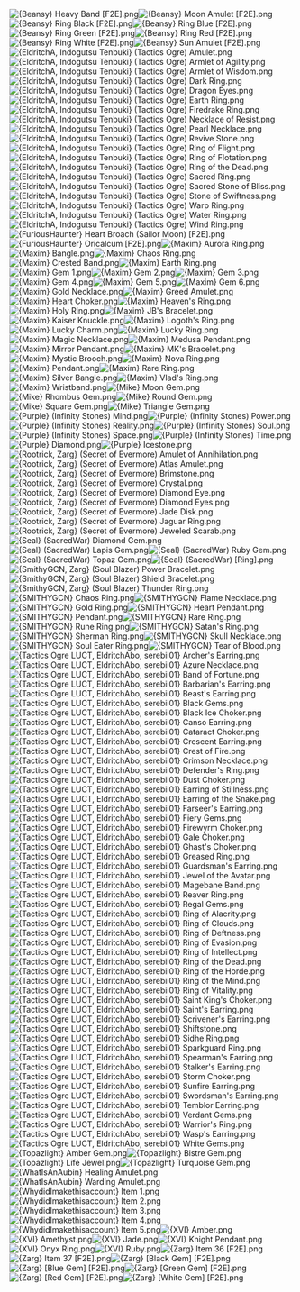 ![{Beansy} Heavy Band [F2E].png](https://raw.githubusercontent.com/Klokinator/FE-Repo/main/Item%20Icons/Items%20-%20Jewelry%20and%20Gems/%7BBeansy%7D%20Heavy%20Band%20%5BF2E%5D.png "{Beansy} Heavy Band [F2E].png")![{Beansy} Moon Amulet [F2E].png](https://raw.githubusercontent.com/Klokinator/FE-Repo/main/Item%20Icons/Items%20-%20Jewelry%20and%20Gems/%7BBeansy%7D%20Moon%20Amulet%20%5BF2E%5D.png "{Beansy} Moon Amulet [F2E].png")![{Beansy} Ring Black [F2E].png](https://raw.githubusercontent.com/Klokinator/FE-Repo/main/Item%20Icons/Items%20-%20Jewelry%20and%20Gems/%7BBeansy%7D%20Ring%20Black%20%5BF2E%5D.png "{Beansy} Ring Black [F2E].png")![{Beansy} Ring Blue [F2E].png](https://raw.githubusercontent.com/Klokinator/FE-Repo/main/Item%20Icons/Items%20-%20Jewelry%20and%20Gems/%7BBeansy%7D%20Ring%20Blue%20%5BF2E%5D.png "{Beansy} Ring Blue [F2E].png")![{Beansy} Ring Green [F2E].png](https://raw.githubusercontent.com/Klokinator/FE-Repo/main/Item%20Icons/Items%20-%20Jewelry%20and%20Gems/%7BBeansy%7D%20Ring%20Green%20%5BF2E%5D.png "{Beansy} Ring Green [F2E].png")![{Beansy} Ring Red [F2E].png](https://raw.githubusercontent.com/Klokinator/FE-Repo/main/Item%20Icons/Items%20-%20Jewelry%20and%20Gems/%7BBeansy%7D%20Ring%20Red%20%5BF2E%5D.png "{Beansy} Ring Red [F2E].png")![{Beansy} Ring White [F2E].png](https://raw.githubusercontent.com/Klokinator/FE-Repo/main/Item%20Icons/Items%20-%20Jewelry%20and%20Gems/%7BBeansy%7D%20Ring%20White%20%5BF2E%5D.png "{Beansy} Ring White [F2E].png")![{Beansy} Sun Amulet [F2E].png](https://raw.githubusercontent.com/Klokinator/FE-Repo/main/Item%20Icons/Items%20-%20Jewelry%20and%20Gems/%7BBeansy%7D%20Sun%20Amulet%20%5BF2E%5D.png "{Beansy} Sun Amulet [F2E].png")![{EldritchA, Indogutsu Tenbuki} (Tactics Ogre) Amulet.png](https://raw.githubusercontent.com/Klokinator/FE-Repo/main/Item%20Icons/Items%20-%20Jewelry%20and%20Gems/%7BEldritchA,%20Indogutsu%20Tenbuki%7D%20(Tactics%20Ogre)%20Amulet.png "{EldritchA, Indogutsu Tenbuki} (Tactics Ogre) Amulet.png")![{EldritchA, Indogutsu Tenbuki} (Tactics Ogre) Armlet of Agility.png](https://raw.githubusercontent.com/Klokinator/FE-Repo/main/Item%20Icons/Items%20-%20Jewelry%20and%20Gems/%7BEldritchA,%20Indogutsu%20Tenbuki%7D%20(Tactics%20Ogre)%20Armlet%20of%20Agility.png "{EldritchA, Indogutsu Tenbuki} (Tactics Ogre) Armlet of Agility.png")![{EldritchA, Indogutsu Tenbuki} (Tactics Ogre) Armlet of Wisdom.png](https://raw.githubusercontent.com/Klokinator/FE-Repo/main/Item%20Icons/Items%20-%20Jewelry%20and%20Gems/%7BEldritchA,%20Indogutsu%20Tenbuki%7D%20(Tactics%20Ogre)%20Armlet%20of%20Wisdom.png "{EldritchA, Indogutsu Tenbuki} (Tactics Ogre) Armlet of Wisdom.png")![{EldritchA, Indogutsu Tenbuki} (Tactics Ogre) Dark Ring.png](https://raw.githubusercontent.com/Klokinator/FE-Repo/main/Item%20Icons/Items%20-%20Jewelry%20and%20Gems/%7BEldritchA,%20Indogutsu%20Tenbuki%7D%20(Tactics%20Ogre)%20Dark%20Ring.png "{EldritchA, Indogutsu Tenbuki} (Tactics Ogre) Dark Ring.png")![{EldritchA, Indogutsu Tenbuki} (Tactics Ogre) Dragon Eyes.png](https://raw.githubusercontent.com/Klokinator/FE-Repo/main/Item%20Icons/Items%20-%20Jewelry%20and%20Gems/%7BEldritchA,%20Indogutsu%20Tenbuki%7D%20(Tactics%20Ogre)%20Dragon%20Eyes.png "{EldritchA, Indogutsu Tenbuki} (Tactics Ogre) Dragon Eyes.png")![{EldritchA, Indogutsu Tenbuki} (Tactics Ogre) Earth Ring.png](https://raw.githubusercontent.com/Klokinator/FE-Repo/main/Item%20Icons/Items%20-%20Jewelry%20and%20Gems/%7BEldritchA,%20Indogutsu%20Tenbuki%7D%20(Tactics%20Ogre)%20Earth%20Ring.png "{EldritchA, Indogutsu Tenbuki} (Tactics Ogre) Earth Ring.png")![{EldritchA, Indogutsu Tenbuki} (Tactics Ogre) Firedrake Ring.png](https://raw.githubusercontent.com/Klokinator/FE-Repo/main/Item%20Icons/Items%20-%20Jewelry%20and%20Gems/%7BEldritchA,%20Indogutsu%20Tenbuki%7D%20(Tactics%20Ogre)%20Firedrake%20Ring.png "{EldritchA, Indogutsu Tenbuki} (Tactics Ogre) Firedrake Ring.png")![{EldritchA, Indogutsu Tenbuki} (Tactics Ogre) Necklace of Resist.png](https://raw.githubusercontent.com/Klokinator/FE-Repo/main/Item%20Icons/Items%20-%20Jewelry%20and%20Gems/%7BEldritchA,%20Indogutsu%20Tenbuki%7D%20(Tactics%20Ogre)%20Necklace%20of%20Resist.png "{EldritchA, Indogutsu Tenbuki} (Tactics Ogre) Necklace of Resist.png")![{EldritchA, Indogutsu Tenbuki} (Tactics Ogre) Pearl Necklace.png](https://raw.githubusercontent.com/Klokinator/FE-Repo/main/Item%20Icons/Items%20-%20Jewelry%20and%20Gems/%7BEldritchA,%20Indogutsu%20Tenbuki%7D%20(Tactics%20Ogre)%20Pearl%20Necklace.png "{EldritchA, Indogutsu Tenbuki} (Tactics Ogre) Pearl Necklace.png")![{EldritchA, Indogutsu Tenbuki} (Tactics Ogre) Revive Stone.png](https://raw.githubusercontent.com/Klokinator/FE-Repo/main/Item%20Icons/Items%20-%20Jewelry%20and%20Gems/%7BEldritchA,%20Indogutsu%20Tenbuki%7D%20(Tactics%20Ogre)%20Revive%20Stone.png "{EldritchA, Indogutsu Tenbuki} (Tactics Ogre) Revive Stone.png")![{EldritchA, Indogutsu Tenbuki} (Tactics Ogre) Ring of Flight.png](https://raw.githubusercontent.com/Klokinator/FE-Repo/main/Item%20Icons/Items%20-%20Jewelry%20and%20Gems/%7BEldritchA,%20Indogutsu%20Tenbuki%7D%20(Tactics%20Ogre)%20Ring%20of%20Flight.png "{EldritchA, Indogutsu Tenbuki} (Tactics Ogre) Ring of Flight.png")![{EldritchA, Indogutsu Tenbuki} (Tactics Ogre) Ring of Flotation.png](https://raw.githubusercontent.com/Klokinator/FE-Repo/main/Item%20Icons/Items%20-%20Jewelry%20and%20Gems/%7BEldritchA,%20Indogutsu%20Tenbuki%7D%20(Tactics%20Ogre)%20Ring%20of%20Flotation.png "{EldritchA, Indogutsu Tenbuki} (Tactics Ogre) Ring of Flotation.png")![{EldritchA, Indogutsu Tenbuki} (Tactics Ogre) Ring of the Dead.png](https://raw.githubusercontent.com/Klokinator/FE-Repo/main/Item%20Icons/Items%20-%20Jewelry%20and%20Gems/%7BEldritchA,%20Indogutsu%20Tenbuki%7D%20(Tactics%20Ogre)%20Ring%20of%20the%20Dead.png "{EldritchA, Indogutsu Tenbuki} (Tactics Ogre) Ring of the Dead.png")![{EldritchA, Indogutsu Tenbuki} (Tactics Ogre) Sacred Ring.png](https://raw.githubusercontent.com/Klokinator/FE-Repo/main/Item%20Icons/Items%20-%20Jewelry%20and%20Gems/%7BEldritchA,%20Indogutsu%20Tenbuki%7D%20(Tactics%20Ogre)%20Sacred%20Ring.png "{EldritchA, Indogutsu Tenbuki} (Tactics Ogre) Sacred Ring.png")![{EldritchA, Indogutsu Tenbuki} (Tactics Ogre) Sacred Stone of Bliss.png](https://raw.githubusercontent.com/Klokinator/FE-Repo/main/Item%20Icons/Items%20-%20Jewelry%20and%20Gems/%7BEldritchA,%20Indogutsu%20Tenbuki%7D%20(Tactics%20Ogre)%20Sacred%20Stone%20of%20Bliss.png "{EldritchA, Indogutsu Tenbuki} (Tactics Ogre) Sacred Stone of Bliss.png")![{EldritchA, Indogutsu Tenbuki} (Tactics Ogre) Stone of Swiftness.png](https://raw.githubusercontent.com/Klokinator/FE-Repo/main/Item%20Icons/Items%20-%20Jewelry%20and%20Gems/%7BEldritchA,%20Indogutsu%20Tenbuki%7D%20(Tactics%20Ogre)%20Stone%20of%20Swiftness.png "{EldritchA, Indogutsu Tenbuki} (Tactics Ogre) Stone of Swiftness.png")![{EldritchA, Indogutsu Tenbuki} (Tactics Ogre) Warp Ring.png](https://raw.githubusercontent.com/Klokinator/FE-Repo/main/Item%20Icons/Items%20-%20Jewelry%20and%20Gems/%7BEldritchA,%20Indogutsu%20Tenbuki%7D%20(Tactics%20Ogre)%20Warp%20Ring.png "{EldritchA, Indogutsu Tenbuki} (Tactics Ogre) Warp Ring.png")![{EldritchA, Indogutsu Tenbuki} (Tactics Ogre) Water Ring.png](https://raw.githubusercontent.com/Klokinator/FE-Repo/main/Item%20Icons/Items%20-%20Jewelry%20and%20Gems/%7BEldritchA,%20Indogutsu%20Tenbuki%7D%20(Tactics%20Ogre)%20Water%20Ring.png "{EldritchA, Indogutsu Tenbuki} (Tactics Ogre) Water Ring.png")![{EldritchA, Indogutsu Tenbuki} (Tactics Ogre) Wind Ring.png](https://raw.githubusercontent.com/Klokinator/FE-Repo/main/Item%20Icons/Items%20-%20Jewelry%20and%20Gems/%7BEldritchA,%20Indogutsu%20Tenbuki%7D%20(Tactics%20Ogre)%20Wind%20Ring.png "{EldritchA, Indogutsu Tenbuki} (Tactics Ogre) Wind Ring.png")![{FuriousHaunter} Heart Broach (Sailor Moon) [F2E].png](https://raw.githubusercontent.com/Klokinator/FE-Repo/main/Item%20Icons/Items%20-%20Jewelry%20and%20Gems/%7BFuriousHaunter%7D%20Heart%20Broach%20(Sailor%20Moon)%20%5BF2E%5D.png "{FuriousHaunter} Heart Broach (Sailor Moon) [F2E].png")![{FuriousHaunter} Oricalcum [F2E].png](https://raw.githubusercontent.com/Klokinator/FE-Repo/main/Item%20Icons/Items%20-%20Jewelry%20and%20Gems/%7BFuriousHaunter%7D%20Oricalcum%20%5BF2E%5D.png "{FuriousHaunter} Oricalcum [F2E].png")![{Maxim} Aurora Ring.png](https://raw.githubusercontent.com/Klokinator/FE-Repo/main/Item%20Icons/Items%20-%20Jewelry%20and%20Gems/%7BMaxim%7D%20Aurora%20Ring.png "{Maxim} Aurora Ring.png")![{Maxim} Bangle.png](https://raw.githubusercontent.com/Klokinator/FE-Repo/main/Item%20Icons/Items%20-%20Jewelry%20and%20Gems/%7BMaxim%7D%20Bangle.png "{Maxim} Bangle.png")![{Maxim} Chaos Ring.png](https://raw.githubusercontent.com/Klokinator/FE-Repo/main/Item%20Icons/Items%20-%20Jewelry%20and%20Gems/%7BMaxim%7D%20Chaos%20Ring.png "{Maxim} Chaos Ring.png")![{Maxim} Crested Band.png](https://raw.githubusercontent.com/Klokinator/FE-Repo/main/Item%20Icons/Items%20-%20Jewelry%20and%20Gems/%7BMaxim%7D%20Crested%20Band.png "{Maxim} Crested Band.png")![{Maxim} Earth Ring.png](https://raw.githubusercontent.com/Klokinator/FE-Repo/main/Item%20Icons/Items%20-%20Jewelry%20and%20Gems/%7BMaxim%7D%20Earth%20Ring.png "{Maxim} Earth Ring.png")![{Maxim} Gem 1.png](https://raw.githubusercontent.com/Klokinator/FE-Repo/main/Item%20Icons/Items%20-%20Jewelry%20and%20Gems/%7BMaxim%7D%20Gem%201.png "{Maxim} Gem 1.png")![{Maxim} Gem 2.png](https://raw.githubusercontent.com/Klokinator/FE-Repo/main/Item%20Icons/Items%20-%20Jewelry%20and%20Gems/%7BMaxim%7D%20Gem%202.png "{Maxim} Gem 2.png")![{Maxim} Gem 3.png](https://raw.githubusercontent.com/Klokinator/FE-Repo/main/Item%20Icons/Items%20-%20Jewelry%20and%20Gems/%7BMaxim%7D%20Gem%203.png "{Maxim} Gem 3.png")![{Maxim} Gem 4.png](https://raw.githubusercontent.com/Klokinator/FE-Repo/main/Item%20Icons/Items%20-%20Jewelry%20and%20Gems/%7BMaxim%7D%20Gem%204.png "{Maxim} Gem 4.png")![{Maxim} Gem 5.png](https://raw.githubusercontent.com/Klokinator/FE-Repo/main/Item%20Icons/Items%20-%20Jewelry%20and%20Gems/%7BMaxim%7D%20Gem%205.png "{Maxim} Gem 5.png")![{Maxim} Gem 6.png](https://raw.githubusercontent.com/Klokinator/FE-Repo/main/Item%20Icons/Items%20-%20Jewelry%20and%20Gems/%7BMaxim%7D%20Gem%206.png "{Maxim} Gem 6.png")![{Maxim} Gold Necklace.png](https://raw.githubusercontent.com/Klokinator/FE-Repo/main/Item%20Icons/Items%20-%20Jewelry%20and%20Gems/%7BMaxim%7D%20Gold%20Necklace.png "{Maxim} Gold Necklace.png")![{Maxim} Greed Amulet.png](https://raw.githubusercontent.com/Klokinator/FE-Repo/main/Item%20Icons/Items%20-%20Jewelry%20and%20Gems/%7BMaxim%7D%20Greed%20Amulet.png "{Maxim} Greed Amulet.png")![{Maxim} Heart Choker.png](https://raw.githubusercontent.com/Klokinator/FE-Repo/main/Item%20Icons/Items%20-%20Jewelry%20and%20Gems/%7BMaxim%7D%20Heart%20Choker.png "{Maxim} Heart Choker.png")![{Maxim} Heaven's Ring.png](https://raw.githubusercontent.com/Klokinator/FE-Repo/main/Item%20Icons/Items%20-%20Jewelry%20and%20Gems/%7BMaxim%7D%20Heaven's%20Ring.png "{Maxim} Heaven's Ring.png")![{Maxim} Holy Ring.png](https://raw.githubusercontent.com/Klokinator/FE-Repo/main/Item%20Icons/Items%20-%20Jewelry%20and%20Gems/%7BMaxim%7D%20Holy%20Ring.png "{Maxim} Holy Ring.png")![{Maxim} JB's Bracelet.png](https://raw.githubusercontent.com/Klokinator/FE-Repo/main/Item%20Icons/Items%20-%20Jewelry%20and%20Gems/%7BMaxim%7D%20JB's%20Bracelet.png "{Maxim} JB's Bracelet.png")![{Maxim} Kaiser Knuckle.png](https://raw.githubusercontent.com/Klokinator/FE-Repo/main/Item%20Icons/Items%20-%20Jewelry%20and%20Gems/%7BMaxim%7D%20Kaiser%20Knuckle.png "{Maxim} Kaiser Knuckle.png")![{Maxim} Logoth's Ring.png](https://raw.githubusercontent.com/Klokinator/FE-Repo/main/Item%20Icons/Items%20-%20Jewelry%20and%20Gems/%7BMaxim%7D%20Logoth's%20Ring.png "{Maxim} Logoth's Ring.png")![{Maxim} Lucky Charm.png](https://raw.githubusercontent.com/Klokinator/FE-Repo/main/Item%20Icons/Items%20-%20Jewelry%20and%20Gems/%7BMaxim%7D%20Lucky%20Charm.png "{Maxim} Lucky Charm.png")![{Maxim} Lucky Ring.png](https://raw.githubusercontent.com/Klokinator/FE-Repo/main/Item%20Icons/Items%20-%20Jewelry%20and%20Gems/%7BMaxim%7D%20Lucky%20Ring.png "{Maxim} Lucky Ring.png")![{Maxim} Magic Necklace.png](https://raw.githubusercontent.com/Klokinator/FE-Repo/main/Item%20Icons/Items%20-%20Jewelry%20and%20Gems/%7BMaxim%7D%20Magic%20Necklace.png "{Maxim} Magic Necklace.png")![{Maxim} Medusa Pendant.png](https://raw.githubusercontent.com/Klokinator/FE-Repo/main/Item%20Icons/Items%20-%20Jewelry%20and%20Gems/%7BMaxim%7D%20Medusa%20Pendant.png "{Maxim} Medusa Pendant.png")![{Maxim} Mirror Pendant.png](https://raw.githubusercontent.com/Klokinator/FE-Repo/main/Item%20Icons/Items%20-%20Jewelry%20and%20Gems/%7BMaxim%7D%20Mirror%20Pendant.png "{Maxim} Mirror Pendant.png")![{Maxim} MK's Bracelet.png](https://raw.githubusercontent.com/Klokinator/FE-Repo/main/Item%20Icons/Items%20-%20Jewelry%20and%20Gems/%7BMaxim%7D%20MK's%20Bracelet.png "{Maxim} MK's Bracelet.png")![{Maxim} Mystic Brooch.png](https://raw.githubusercontent.com/Klokinator/FE-Repo/main/Item%20Icons/Items%20-%20Jewelry%20and%20Gems/%7BMaxim%7D%20Mystic%20Brooch.png "{Maxim} Mystic Brooch.png")![{Maxim} Nova Ring.png](https://raw.githubusercontent.com/Klokinator/FE-Repo/main/Item%20Icons/Items%20-%20Jewelry%20and%20Gems/%7BMaxim%7D%20Nova%20Ring.png "{Maxim} Nova Ring.png")![{Maxim} Pendant.png](https://raw.githubusercontent.com/Klokinator/FE-Repo/main/Item%20Icons/Items%20-%20Jewelry%20and%20Gems/%7BMaxim%7D%20Pendant.png "{Maxim} Pendant.png")![{Maxim} Rare Ring.png](https://raw.githubusercontent.com/Klokinator/FE-Repo/main/Item%20Icons/Items%20-%20Jewelry%20and%20Gems/%7BMaxim%7D%20Rare%20Ring.png "{Maxim} Rare Ring.png")![{Maxim} Silver Bangle.png](https://raw.githubusercontent.com/Klokinator/FE-Repo/main/Item%20Icons/Items%20-%20Jewelry%20and%20Gems/%7BMaxim%7D%20Silver%20Bangle.png "{Maxim} Silver Bangle.png")![{Maxim} Vlad's Ring.png](https://raw.githubusercontent.com/Klokinator/FE-Repo/main/Item%20Icons/Items%20-%20Jewelry%20and%20Gems/%7BMaxim%7D%20Vlad's%20Ring.png "{Maxim} Vlad's Ring.png")![{Maxim} Wristband.png](https://raw.githubusercontent.com/Klokinator/FE-Repo/main/Item%20Icons/Items%20-%20Jewelry%20and%20Gems/%7BMaxim%7D%20Wristband.png "{Maxim} Wristband.png")![{Mike} Moon Gem.png](https://raw.githubusercontent.com/Klokinator/FE-Repo/main/Item%20Icons/Items%20-%20Jewelry%20and%20Gems/%7BMike%7D%20Moon%20Gem.png "{Mike} Moon Gem.png")![{Mike} Rhombus Gem.png](https://raw.githubusercontent.com/Klokinator/FE-Repo/main/Item%20Icons/Items%20-%20Jewelry%20and%20Gems/%7BMike%7D%20Rhombus%20Gem.png "{Mike} Rhombus Gem.png")![{Mike} Round Gem.png](https://raw.githubusercontent.com/Klokinator/FE-Repo/main/Item%20Icons/Items%20-%20Jewelry%20and%20Gems/%7BMike%7D%20Round%20Gem.png "{Mike} Round Gem.png")![{Mike} Square Gem.png](https://raw.githubusercontent.com/Klokinator/FE-Repo/main/Item%20Icons/Items%20-%20Jewelry%20and%20Gems/%7BMike%7D%20Square%20Gem.png "{Mike} Square Gem.png")![{Mike} Triangle Gem.png](https://raw.githubusercontent.com/Klokinator/FE-Repo/main/Item%20Icons/Items%20-%20Jewelry%20and%20Gems/%7BMike%7D%20Triangle%20Gem.png "{Mike} Triangle Gem.png")![{Purple} (Infinity Stones) Mind.png](https://raw.githubusercontent.com/Klokinator/FE-Repo/main/Item%20Icons/Items%20-%20Jewelry%20and%20Gems/%7BPurple%7D%20(Infinity%20Stones)%20Mind.png "{Purple} (Infinity Stones) Mind.png")![{Purple} (Infinity Stones) Power.png](https://raw.githubusercontent.com/Klokinator/FE-Repo/main/Item%20Icons/Items%20-%20Jewelry%20and%20Gems/%7BPurple%7D%20(Infinity%20Stones)%20Power.png "{Purple} (Infinity Stones) Power.png")![{Purple} (Infinity Stones) Reality.png](https://raw.githubusercontent.com/Klokinator/FE-Repo/main/Item%20Icons/Items%20-%20Jewelry%20and%20Gems/%7BPurple%7D%20(Infinity%20Stones)%20Reality.png "{Purple} (Infinity Stones) Reality.png")![{Purple} (Infinity Stones) Soul.png](https://raw.githubusercontent.com/Klokinator/FE-Repo/main/Item%20Icons/Items%20-%20Jewelry%20and%20Gems/%7BPurple%7D%20(Infinity%20Stones)%20Soul.png "{Purple} (Infinity Stones) Soul.png")![{Purple} (Infinity Stones) Space.png](https://raw.githubusercontent.com/Klokinator/FE-Repo/main/Item%20Icons/Items%20-%20Jewelry%20and%20Gems/%7BPurple%7D%20(Infinity%20Stones)%20Space.png "{Purple} (Infinity Stones) Space.png")![{Purple} (Infinity Stones) Time.png](https://raw.githubusercontent.com/Klokinator/FE-Repo/main/Item%20Icons/Items%20-%20Jewelry%20and%20Gems/%7BPurple%7D%20(Infinity%20Stones)%20Time.png "{Purple} (Infinity Stones) Time.png")![{Purple} Diamond.png](https://raw.githubusercontent.com/Klokinator/FE-Repo/main/Item%20Icons/Items%20-%20Jewelry%20and%20Gems/%7BPurple%7D%20Diamond.png "{Purple} Diamond.png")![{Purple} Icestone.png](https://raw.githubusercontent.com/Klokinator/FE-Repo/main/Item%20Icons/Items%20-%20Jewelry%20and%20Gems/%7BPurple%7D%20Icestone.png "{Purple} Icestone.png")![{Rootrick, Zarg} (Secret of Evermore) Amulet of Annihilation.png](https://raw.githubusercontent.com/Klokinator/FE-Repo/main/Item%20Icons/Items%20-%20Jewelry%20and%20Gems/%7BRootrick,%20Zarg%7D%20(Secret%20of%20Evermore)%20Amulet%20of%20Annihilation.png "{Rootrick, Zarg} (Secret of Evermore) Amulet of Annihilation.png")![{Rootrick, Zarg} (Secret of Evermore) Atlas Amulet.png](https://raw.githubusercontent.com/Klokinator/FE-Repo/main/Item%20Icons/Items%20-%20Jewelry%20and%20Gems/%7BRootrick,%20Zarg%7D%20(Secret%20of%20Evermore)%20Atlas%20Amulet.png "{Rootrick, Zarg} (Secret of Evermore) Atlas Amulet.png")![{Rootrick, Zarg} (Secret of Evermore) Brimstone.png](https://raw.githubusercontent.com/Klokinator/FE-Repo/main/Item%20Icons/Items%20-%20Jewelry%20and%20Gems/%7BRootrick,%20Zarg%7D%20(Secret%20of%20Evermore)%20Brimstone.png "{Rootrick, Zarg} (Secret of Evermore) Brimstone.png")![{Rootrick, Zarg} (Secret of Evermore) Crystal.png](https://raw.githubusercontent.com/Klokinator/FE-Repo/main/Item%20Icons/Items%20-%20Jewelry%20and%20Gems/%7BRootrick,%20Zarg%7D%20(Secret%20of%20Evermore)%20Crystal.png "{Rootrick, Zarg} (Secret of Evermore) Crystal.png")![{Rootrick, Zarg} (Secret of Evermore) Diamond Eye.png](https://raw.githubusercontent.com/Klokinator/FE-Repo/main/Item%20Icons/Items%20-%20Jewelry%20and%20Gems/%7BRootrick,%20Zarg%7D%20(Secret%20of%20Evermore)%20Diamond%20Eye.png "{Rootrick, Zarg} (Secret of Evermore) Diamond Eye.png")![{Rootrick, Zarg} (Secret of Evermore) Diamond Eyes.png](https://raw.githubusercontent.com/Klokinator/FE-Repo/main/Item%20Icons/Items%20-%20Jewelry%20and%20Gems/%7BRootrick,%20Zarg%7D%20(Secret%20of%20Evermore)%20Diamond%20Eyes.png "{Rootrick, Zarg} (Secret of Evermore) Diamond Eyes.png")![{Rootrick, Zarg} (Secret of Evermore) Jade Disk.png](https://raw.githubusercontent.com/Klokinator/FE-Repo/main/Item%20Icons/Items%20-%20Jewelry%20and%20Gems/%7BRootrick,%20Zarg%7D%20(Secret%20of%20Evermore)%20Jade%20Disk.png "{Rootrick, Zarg} (Secret of Evermore) Jade Disk.png")![{Rootrick, Zarg} (Secret of Evermore) Jaguar Ring.png](https://raw.githubusercontent.com/Klokinator/FE-Repo/main/Item%20Icons/Items%20-%20Jewelry%20and%20Gems/%7BRootrick,%20Zarg%7D%20(Secret%20of%20Evermore)%20Jaguar%20Ring.png "{Rootrick, Zarg} (Secret of Evermore) Jaguar Ring.png")![{Rootrick, Zarg} (Secret of Evermore) Jeweled Scarab.png](https://raw.githubusercontent.com/Klokinator/FE-Repo/main/Item%20Icons/Items%20-%20Jewelry%20and%20Gems/%7BRootrick,%20Zarg%7D%20(Secret%20of%20Evermore)%20Jeweled%20Scarab.png "{Rootrick, Zarg} (Secret of Evermore) Jeweled Scarab.png")![{Seal} (SacredWar) Diamond Gem.png](https://raw.githubusercontent.com/Klokinator/FE-Repo/main/Item%20Icons/Items%20-%20Jewelry%20and%20Gems/%7BSeal%7D%20(SacredWar)%20Diamond%20Gem.png "{Seal} (SacredWar) Diamond Gem.png")![{Seal} (SacredWar) Lapis Gem.png](https://raw.githubusercontent.com/Klokinator/FE-Repo/main/Item%20Icons/Items%20-%20Jewelry%20and%20Gems/%7BSeal%7D%20(SacredWar)%20Lapis%20Gem.png "{Seal} (SacredWar) Lapis Gem.png")![{Seal} (SacredWar) Ruby Gem.png](https://raw.githubusercontent.com/Klokinator/FE-Repo/main/Item%20Icons/Items%20-%20Jewelry%20and%20Gems/%7BSeal%7D%20(SacredWar)%20Ruby%20Gem.png "{Seal} (SacredWar) Ruby Gem.png")![{Seal} (SacredWar) Topaz Gem.png](https://raw.githubusercontent.com/Klokinator/FE-Repo/main/Item%20Icons/Items%20-%20Jewelry%20and%20Gems/%7BSeal%7D%20(SacredWar)%20Topaz%20Gem.png "{Seal} (SacredWar) Topaz Gem.png")![{Seal} (SacredWar) [Ring].png](https://raw.githubusercontent.com/Klokinator/FE-Repo/main/Item%20Icons/Items%20-%20Jewelry%20and%20Gems/%7BSeal%7D%20(SacredWar)%20%5BRing%5D.png "{Seal} (SacredWar) [Ring].png")![{SmithyGCN, Zarg} (Soul Blazer) Power Bracelet.png](https://raw.githubusercontent.com/Klokinator/FE-Repo/main/Item%20Icons/Items%20-%20Jewelry%20and%20Gems/%7BSmithyGCN,%20Zarg%7D%20(Soul%20Blazer)%20Power%20Bracelet.png "{SmithyGCN, Zarg} (Soul Blazer) Power Bracelet.png")![{SmithyGCN, Zarg} (Soul Blazer) Shield Bracelet.png](https://raw.githubusercontent.com/Klokinator/FE-Repo/main/Item%20Icons/Items%20-%20Jewelry%20and%20Gems/%7BSmithyGCN,%20Zarg%7D%20(Soul%20Blazer)%20Shield%20Bracelet.png "{SmithyGCN, Zarg} (Soul Blazer) Shield Bracelet.png")![{SmithyGCN, Zarg} (Soul Blazer) Thunder Ring.png](https://raw.githubusercontent.com/Klokinator/FE-Repo/main/Item%20Icons/Items%20-%20Jewelry%20and%20Gems/%7BSmithyGCN,%20Zarg%7D%20(Soul%20Blazer)%20Thunder%20Ring.png "{SmithyGCN, Zarg} (Soul Blazer) Thunder Ring.png")![{SMITHYGCN} Chaos Ring.png](https://raw.githubusercontent.com/Klokinator/FE-Repo/main/Item%20Icons/Items%20-%20Jewelry%20and%20Gems/%7BSMITHYGCN%7D%20Chaos%20Ring.png "{SMITHYGCN} Chaos Ring.png")![{SMITHYGCN} Flame Necklace.png](https://raw.githubusercontent.com/Klokinator/FE-Repo/main/Item%20Icons/Items%20-%20Jewelry%20and%20Gems/%7BSMITHYGCN%7D%20Flame%20Necklace.png "{SMITHYGCN} Flame Necklace.png")![{SMITHYGCN} Gold Ring.png](https://raw.githubusercontent.com/Klokinator/FE-Repo/main/Item%20Icons/Items%20-%20Jewelry%20and%20Gems/%7BSMITHYGCN%7D%20Gold%20Ring.png "{SMITHYGCN} Gold Ring.png")![{SMITHYGCN} Heart Pendant.png](https://raw.githubusercontent.com/Klokinator/FE-Repo/main/Item%20Icons/Items%20-%20Jewelry%20and%20Gems/%7BSMITHYGCN%7D%20Heart%20Pendant.png "{SMITHYGCN} Heart Pendant.png")![{SMITHYGCN} Pendant.png](https://raw.githubusercontent.com/Klokinator/FE-Repo/main/Item%20Icons/Items%20-%20Jewelry%20and%20Gems/%7BSMITHYGCN%7D%20Pendant.png "{SMITHYGCN} Pendant.png")![{SMITHYGCN} Rare Ring.png](https://raw.githubusercontent.com/Klokinator/FE-Repo/main/Item%20Icons/Items%20-%20Jewelry%20and%20Gems/%7BSMITHYGCN%7D%20Rare%20Ring.png "{SMITHYGCN} Rare Ring.png")![{SMITHYGCN} Rune Ring.png](https://raw.githubusercontent.com/Klokinator/FE-Repo/main/Item%20Icons/Items%20-%20Jewelry%20and%20Gems/%7BSMITHYGCN%7D%20Rune%20Ring.png "{SMITHYGCN} Rune Ring.png")![{SMITHYGCN} Satan's Ring.png](https://raw.githubusercontent.com/Klokinator/FE-Repo/main/Item%20Icons/Items%20-%20Jewelry%20and%20Gems/%7BSMITHYGCN%7D%20Satan's%20Ring.png "{SMITHYGCN} Satan's Ring.png")![{SMITHYGCN} Sherman Ring.png](https://raw.githubusercontent.com/Klokinator/FE-Repo/main/Item%20Icons/Items%20-%20Jewelry%20and%20Gems/%7BSMITHYGCN%7D%20Sherman%20Ring.png "{SMITHYGCN} Sherman Ring.png")![{SMITHYGCN} Skull Necklace.png](https://raw.githubusercontent.com/Klokinator/FE-Repo/main/Item%20Icons/Items%20-%20Jewelry%20and%20Gems/%7BSMITHYGCN%7D%20Skull%20Necklace.png "{SMITHYGCN} Skull Necklace.png")![{SMITHYGCN} Soul Eater Ring.png](https://raw.githubusercontent.com/Klokinator/FE-Repo/main/Item%20Icons/Items%20-%20Jewelry%20and%20Gems/%7BSMITHYGCN%7D%20Soul%20Eater%20Ring.png "{SMITHYGCN} Soul Eater Ring.png")![{SMITHYGCN} Tear of Blood.png](https://raw.githubusercontent.com/Klokinator/FE-Repo/main/Item%20Icons/Items%20-%20Jewelry%20and%20Gems/%7BSMITHYGCN%7D%20Tear%20of%20Blood.png "{SMITHYGCN} Tear of Blood.png")![{Tactics Ogre LUCT, EldritchAbo, serebii01} Archer's Earring.png](https://raw.githubusercontent.com/Klokinator/FE-Repo/main/Item%20Icons/Items%20-%20Jewelry%20and%20Gems/%7BTactics%20Ogre%20LUCT,%20EldritchAbo,%20serebii01%7D%20Archer's%20Earring.png "{Tactics Ogre LUCT, EldritchAbo, serebii01} Archer's Earring.png")![{Tactics Ogre LUCT, EldritchAbo, serebii01} Azure Necklace.png](https://raw.githubusercontent.com/Klokinator/FE-Repo/main/Item%20Icons/Items%20-%20Jewelry%20and%20Gems/%7BTactics%20Ogre%20LUCT,%20EldritchAbo,%20serebii01%7D%20Azure%20Necklace.png "{Tactics Ogre LUCT, EldritchAbo, serebii01} Azure Necklace.png")![{Tactics Ogre LUCT, EldritchAbo, serebii01} Band of Fortune.png](https://raw.githubusercontent.com/Klokinator/FE-Repo/main/Item%20Icons/Items%20-%20Jewelry%20and%20Gems/%7BTactics%20Ogre%20LUCT,%20EldritchAbo,%20serebii01%7D%20Band%20of%20Fortune.png "{Tactics Ogre LUCT, EldritchAbo, serebii01} Band of Fortune.png")![{Tactics Ogre LUCT, EldritchAbo, serebii01} Barbarian's Earring.png](https://raw.githubusercontent.com/Klokinator/FE-Repo/main/Item%20Icons/Items%20-%20Jewelry%20and%20Gems/%7BTactics%20Ogre%20LUCT,%20EldritchAbo,%20serebii01%7D%20Barbarian's%20Earring.png "{Tactics Ogre LUCT, EldritchAbo, serebii01} Barbarian's Earring.png")![{Tactics Ogre LUCT, EldritchAbo, serebii01} Beast's Earring.png](https://raw.githubusercontent.com/Klokinator/FE-Repo/main/Item%20Icons/Items%20-%20Jewelry%20and%20Gems/%7BTactics%20Ogre%20LUCT,%20EldritchAbo,%20serebii01%7D%20Beast's%20Earring.png "{Tactics Ogre LUCT, EldritchAbo, serebii01} Beast's Earring.png")![{Tactics Ogre LUCT, EldritchAbo, serebii01} Black Gems.png](https://raw.githubusercontent.com/Klokinator/FE-Repo/main/Item%20Icons/Items%20-%20Jewelry%20and%20Gems/%7BTactics%20Ogre%20LUCT,%20EldritchAbo,%20serebii01%7D%20Black%20Gems.png "{Tactics Ogre LUCT, EldritchAbo, serebii01} Black Gems.png")![{Tactics Ogre LUCT, EldritchAbo, serebii01} Black Ice Choker.png](https://raw.githubusercontent.com/Klokinator/FE-Repo/main/Item%20Icons/Items%20-%20Jewelry%20and%20Gems/%7BTactics%20Ogre%20LUCT,%20EldritchAbo,%20serebii01%7D%20Black%20Ice%20Choker.png "{Tactics Ogre LUCT, EldritchAbo, serebii01} Black Ice Choker.png")![{Tactics Ogre LUCT, EldritchAbo, serebii01} Canso Earring.png](https://raw.githubusercontent.com/Klokinator/FE-Repo/main/Item%20Icons/Items%20-%20Jewelry%20and%20Gems/%7BTactics%20Ogre%20LUCT,%20EldritchAbo,%20serebii01%7D%20Canso%20Earring.png "{Tactics Ogre LUCT, EldritchAbo, serebii01} Canso Earring.png")![{Tactics Ogre LUCT, EldritchAbo, serebii01} Cataract Choker.png](https://raw.githubusercontent.com/Klokinator/FE-Repo/main/Item%20Icons/Items%20-%20Jewelry%20and%20Gems/%7BTactics%20Ogre%20LUCT,%20EldritchAbo,%20serebii01%7D%20Cataract%20Choker.png "{Tactics Ogre LUCT, EldritchAbo, serebii01} Cataract Choker.png")![{Tactics Ogre LUCT, EldritchAbo, serebii01} Crescent Earring.png](https://raw.githubusercontent.com/Klokinator/FE-Repo/main/Item%20Icons/Items%20-%20Jewelry%20and%20Gems/%7BTactics%20Ogre%20LUCT,%20EldritchAbo,%20serebii01%7D%20Crescent%20Earring.png "{Tactics Ogre LUCT, EldritchAbo, serebii01} Crescent Earring.png")![{Tactics Ogre LUCT, EldritchAbo, serebii01} Crest of Fire.png](https://raw.githubusercontent.com/Klokinator/FE-Repo/main/Item%20Icons/Items%20-%20Jewelry%20and%20Gems/%7BTactics%20Ogre%20LUCT,%20EldritchAbo,%20serebii01%7D%20Crest%20of%20Fire.png "{Tactics Ogre LUCT, EldritchAbo, serebii01} Crest of Fire.png")![{Tactics Ogre LUCT, EldritchAbo, serebii01} Crimson Necklace.png](https://raw.githubusercontent.com/Klokinator/FE-Repo/main/Item%20Icons/Items%20-%20Jewelry%20and%20Gems/%7BTactics%20Ogre%20LUCT,%20EldritchAbo,%20serebii01%7D%20Crimson%20Necklace.png "{Tactics Ogre LUCT, EldritchAbo, serebii01} Crimson Necklace.png")![{Tactics Ogre LUCT, EldritchAbo, serebii01} Defender's Ring.png](https://raw.githubusercontent.com/Klokinator/FE-Repo/main/Item%20Icons/Items%20-%20Jewelry%20and%20Gems/%7BTactics%20Ogre%20LUCT,%20EldritchAbo,%20serebii01%7D%20Defender's%20Ring.png "{Tactics Ogre LUCT, EldritchAbo, serebii01} Defender's Ring.png")![{Tactics Ogre LUCT, EldritchAbo, serebii01} Dust Choker.png](https://raw.githubusercontent.com/Klokinator/FE-Repo/main/Item%20Icons/Items%20-%20Jewelry%20and%20Gems/%7BTactics%20Ogre%20LUCT,%20EldritchAbo,%20serebii01%7D%20Dust%20Choker.png "{Tactics Ogre LUCT, EldritchAbo, serebii01} Dust Choker.png")![{Tactics Ogre LUCT, EldritchAbo, serebii01} Earring of Stillness.png](https://raw.githubusercontent.com/Klokinator/FE-Repo/main/Item%20Icons/Items%20-%20Jewelry%20and%20Gems/%7BTactics%20Ogre%20LUCT,%20EldritchAbo,%20serebii01%7D%20Earring%20of%20Stillness.png "{Tactics Ogre LUCT, EldritchAbo, serebii01} Earring of Stillness.png")![{Tactics Ogre LUCT, EldritchAbo, serebii01} Earring of the Snake.png](https://raw.githubusercontent.com/Klokinator/FE-Repo/main/Item%20Icons/Items%20-%20Jewelry%20and%20Gems/%7BTactics%20Ogre%20LUCT,%20EldritchAbo,%20serebii01%7D%20Earring%20of%20the%20Snake.png "{Tactics Ogre LUCT, EldritchAbo, serebii01} Earring of the Snake.png")![{Tactics Ogre LUCT, EldritchAbo, serebii01} Farseer's Earring.png](https://raw.githubusercontent.com/Klokinator/FE-Repo/main/Item%20Icons/Items%20-%20Jewelry%20and%20Gems/%7BTactics%20Ogre%20LUCT,%20EldritchAbo,%20serebii01%7D%20Farseer's%20Earring.png "{Tactics Ogre LUCT, EldritchAbo, serebii01} Farseer's Earring.png")![{Tactics Ogre LUCT, EldritchAbo, serebii01} Fiery Gems.png](https://raw.githubusercontent.com/Klokinator/FE-Repo/main/Item%20Icons/Items%20-%20Jewelry%20and%20Gems/%7BTactics%20Ogre%20LUCT,%20EldritchAbo,%20serebii01%7D%20Fiery%20Gems.png "{Tactics Ogre LUCT, EldritchAbo, serebii01} Fiery Gems.png")![{Tactics Ogre LUCT, EldritchAbo, serebii01} Firewyrm Choker.png](https://raw.githubusercontent.com/Klokinator/FE-Repo/main/Item%20Icons/Items%20-%20Jewelry%20and%20Gems/%7BTactics%20Ogre%20LUCT,%20EldritchAbo,%20serebii01%7D%20Firewyrm%20Choker.png "{Tactics Ogre LUCT, EldritchAbo, serebii01} Firewyrm Choker.png")![{Tactics Ogre LUCT, EldritchAbo, serebii01} Gale Choker.png](https://raw.githubusercontent.com/Klokinator/FE-Repo/main/Item%20Icons/Items%20-%20Jewelry%20and%20Gems/%7BTactics%20Ogre%20LUCT,%20EldritchAbo,%20serebii01%7D%20Gale%20Choker.png "{Tactics Ogre LUCT, EldritchAbo, serebii01} Gale Choker.png")![{Tactics Ogre LUCT, EldritchAbo, serebii01} Ghast's Choker.png](https://raw.githubusercontent.com/Klokinator/FE-Repo/main/Item%20Icons/Items%20-%20Jewelry%20and%20Gems/%7BTactics%20Ogre%20LUCT,%20EldritchAbo,%20serebii01%7D%20Ghast's%20Choker.png "{Tactics Ogre LUCT, EldritchAbo, serebii01} Ghast's Choker.png")![{Tactics Ogre LUCT, EldritchAbo, serebii01} Greased Ring.png](https://raw.githubusercontent.com/Klokinator/FE-Repo/main/Item%20Icons/Items%20-%20Jewelry%20and%20Gems/%7BTactics%20Ogre%20LUCT,%20EldritchAbo,%20serebii01%7D%20Greased%20Ring.png "{Tactics Ogre LUCT, EldritchAbo, serebii01} Greased Ring.png")![{Tactics Ogre LUCT, EldritchAbo, serebii01} Guardsman's Earring.png](https://raw.githubusercontent.com/Klokinator/FE-Repo/main/Item%20Icons/Items%20-%20Jewelry%20and%20Gems/%7BTactics%20Ogre%20LUCT,%20EldritchAbo,%20serebii01%7D%20Guardsman's%20Earring.png "{Tactics Ogre LUCT, EldritchAbo, serebii01} Guardsman's Earring.png")![{Tactics Ogre LUCT, EldritchAbo, serebii01} Jewel of the Avatar.png](https://raw.githubusercontent.com/Klokinator/FE-Repo/main/Item%20Icons/Items%20-%20Jewelry%20and%20Gems/%7BTactics%20Ogre%20LUCT,%20EldritchAbo,%20serebii01%7D%20Jewel%20of%20the%20Avatar.png "{Tactics Ogre LUCT, EldritchAbo, serebii01} Jewel of the Avatar.png")![{Tactics Ogre LUCT, EldritchAbo, serebii01} Magebane Band.png](https://raw.githubusercontent.com/Klokinator/FE-Repo/main/Item%20Icons/Items%20-%20Jewelry%20and%20Gems/%7BTactics%20Ogre%20LUCT,%20EldritchAbo,%20serebii01%7D%20Magebane%20Band.png "{Tactics Ogre LUCT, EldritchAbo, serebii01} Magebane Band.png")![{Tactics Ogre LUCT, EldritchAbo, serebii01} Reaver Ring.png](https://raw.githubusercontent.com/Klokinator/FE-Repo/main/Item%20Icons/Items%20-%20Jewelry%20and%20Gems/%7BTactics%20Ogre%20LUCT,%20EldritchAbo,%20serebii01%7D%20Reaver%20Ring.png "{Tactics Ogre LUCT, EldritchAbo, serebii01} Reaver Ring.png")![{Tactics Ogre LUCT, EldritchAbo, serebii01} Regal Gems.png](https://raw.githubusercontent.com/Klokinator/FE-Repo/main/Item%20Icons/Items%20-%20Jewelry%20and%20Gems/%7BTactics%20Ogre%20LUCT,%20EldritchAbo,%20serebii01%7D%20Regal%20Gems.png "{Tactics Ogre LUCT, EldritchAbo, serebii01} Regal Gems.png")![{Tactics Ogre LUCT, EldritchAbo, serebii01} Ring of Alacrity.png](https://raw.githubusercontent.com/Klokinator/FE-Repo/main/Item%20Icons/Items%20-%20Jewelry%20and%20Gems/%7BTactics%20Ogre%20LUCT,%20EldritchAbo,%20serebii01%7D%20Ring%20of%20Alacrity.png "{Tactics Ogre LUCT, EldritchAbo, serebii01} Ring of Alacrity.png")![{Tactics Ogre LUCT, EldritchAbo, serebii01} Ring of Clouds.png](https://raw.githubusercontent.com/Klokinator/FE-Repo/main/Item%20Icons/Items%20-%20Jewelry%20and%20Gems/%7BTactics%20Ogre%20LUCT,%20EldritchAbo,%20serebii01%7D%20Ring%20of%20Clouds.png "{Tactics Ogre LUCT, EldritchAbo, serebii01} Ring of Clouds.png")![{Tactics Ogre LUCT, EldritchAbo, serebii01} Ring of Deftness.png](https://raw.githubusercontent.com/Klokinator/FE-Repo/main/Item%20Icons/Items%20-%20Jewelry%20and%20Gems/%7BTactics%20Ogre%20LUCT,%20EldritchAbo,%20serebii01%7D%20Ring%20of%20Deftness.png "{Tactics Ogre LUCT, EldritchAbo, serebii01} Ring of Deftness.png")![{Tactics Ogre LUCT, EldritchAbo, serebii01} Ring of Evasion.png](https://raw.githubusercontent.com/Klokinator/FE-Repo/main/Item%20Icons/Items%20-%20Jewelry%20and%20Gems/%7BTactics%20Ogre%20LUCT,%20EldritchAbo,%20serebii01%7D%20Ring%20of%20Evasion.png "{Tactics Ogre LUCT, EldritchAbo, serebii01} Ring of Evasion.png")![{Tactics Ogre LUCT, EldritchAbo, serebii01} Ring of Intellect.png](https://raw.githubusercontent.com/Klokinator/FE-Repo/main/Item%20Icons/Items%20-%20Jewelry%20and%20Gems/%7BTactics%20Ogre%20LUCT,%20EldritchAbo,%20serebii01%7D%20Ring%20of%20Intellect.png "{Tactics Ogre LUCT, EldritchAbo, serebii01} Ring of Intellect.png")![{Tactics Ogre LUCT, EldritchAbo, serebii01} Ring of the Dead.png](https://raw.githubusercontent.com/Klokinator/FE-Repo/main/Item%20Icons/Items%20-%20Jewelry%20and%20Gems/%7BTactics%20Ogre%20LUCT,%20EldritchAbo,%20serebii01%7D%20Ring%20of%20the%20Dead.png "{Tactics Ogre LUCT, EldritchAbo, serebii01} Ring of the Dead.png")![{Tactics Ogre LUCT, EldritchAbo, serebii01} Ring of the Horde.png](https://raw.githubusercontent.com/Klokinator/FE-Repo/main/Item%20Icons/Items%20-%20Jewelry%20and%20Gems/%7BTactics%20Ogre%20LUCT,%20EldritchAbo,%20serebii01%7D%20Ring%20of%20the%20Horde.png "{Tactics Ogre LUCT, EldritchAbo, serebii01} Ring of the Horde.png")![{Tactics Ogre LUCT, EldritchAbo, serebii01} Ring of the Mind.png](https://raw.githubusercontent.com/Klokinator/FE-Repo/main/Item%20Icons/Items%20-%20Jewelry%20and%20Gems/%7BTactics%20Ogre%20LUCT,%20EldritchAbo,%20serebii01%7D%20Ring%20of%20the%20Mind.png "{Tactics Ogre LUCT, EldritchAbo, serebii01} Ring of the Mind.png")![{Tactics Ogre LUCT, EldritchAbo, serebii01} Ring of Vitality.png](https://raw.githubusercontent.com/Klokinator/FE-Repo/main/Item%20Icons/Items%20-%20Jewelry%20and%20Gems/%7BTactics%20Ogre%20LUCT,%20EldritchAbo,%20serebii01%7D%20Ring%20of%20Vitality.png "{Tactics Ogre LUCT, EldritchAbo, serebii01} Ring of Vitality.png")![{Tactics Ogre LUCT, EldritchAbo, serebii01} Saint King's Choker.png](https://raw.githubusercontent.com/Klokinator/FE-Repo/main/Item%20Icons/Items%20-%20Jewelry%20and%20Gems/%7BTactics%20Ogre%20LUCT,%20EldritchAbo,%20serebii01%7D%20Saint%20King's%20Choker.png "{Tactics Ogre LUCT, EldritchAbo, serebii01} Saint King's Choker.png")![{Tactics Ogre LUCT, EldritchAbo, serebii01} Saint's Earring.png](https://raw.githubusercontent.com/Klokinator/FE-Repo/main/Item%20Icons/Items%20-%20Jewelry%20and%20Gems/%7BTactics%20Ogre%20LUCT,%20EldritchAbo,%20serebii01%7D%20Saint's%20Earring.png "{Tactics Ogre LUCT, EldritchAbo, serebii01} Saint's Earring.png")![{Tactics Ogre LUCT, EldritchAbo, serebii01} Scrivener's Earring.png](https://raw.githubusercontent.com/Klokinator/FE-Repo/main/Item%20Icons/Items%20-%20Jewelry%20and%20Gems/%7BTactics%20Ogre%20LUCT,%20EldritchAbo,%20serebii01%7D%20Scrivener's%20Earring.png "{Tactics Ogre LUCT, EldritchAbo, serebii01} Scrivener's Earring.png")![{Tactics Ogre LUCT, EldritchAbo, serebii01} Shiftstone.png](https://raw.githubusercontent.com/Klokinator/FE-Repo/main/Item%20Icons/Items%20-%20Jewelry%20and%20Gems/%7BTactics%20Ogre%20LUCT,%20EldritchAbo,%20serebii01%7D%20Shiftstone.png "{Tactics Ogre LUCT, EldritchAbo, serebii01} Shiftstone.png")![{Tactics Ogre LUCT, EldritchAbo, serebii01} Sidhe Ring.png](https://raw.githubusercontent.com/Klokinator/FE-Repo/main/Item%20Icons/Items%20-%20Jewelry%20and%20Gems/%7BTactics%20Ogre%20LUCT,%20EldritchAbo,%20serebii01%7D%20Sidhe%20Ring.png "{Tactics Ogre LUCT, EldritchAbo, serebii01} Sidhe Ring.png")![{Tactics Ogre LUCT, EldritchAbo, serebii01} Sparkguard Ring.png](https://raw.githubusercontent.com/Klokinator/FE-Repo/main/Item%20Icons/Items%20-%20Jewelry%20and%20Gems/%7BTactics%20Ogre%20LUCT,%20EldritchAbo,%20serebii01%7D%20Sparkguard%20Ring.png "{Tactics Ogre LUCT, EldritchAbo, serebii01} Sparkguard Ring.png")![{Tactics Ogre LUCT, EldritchAbo, serebii01} Spearman's Earring.png](https://raw.githubusercontent.com/Klokinator/FE-Repo/main/Item%20Icons/Items%20-%20Jewelry%20and%20Gems/%7BTactics%20Ogre%20LUCT,%20EldritchAbo,%20serebii01%7D%20Spearman's%20Earring.png "{Tactics Ogre LUCT, EldritchAbo, serebii01} Spearman's Earring.png")![{Tactics Ogre LUCT, EldritchAbo, serebii01} Stalker's Earring.png](https://raw.githubusercontent.com/Klokinator/FE-Repo/main/Item%20Icons/Items%20-%20Jewelry%20and%20Gems/%7BTactics%20Ogre%20LUCT,%20EldritchAbo,%20serebii01%7D%20Stalker's%20Earring.png "{Tactics Ogre LUCT, EldritchAbo, serebii01} Stalker's Earring.png")![{Tactics Ogre LUCT, EldritchAbo, serebii01} Storm Choker.png](https://raw.githubusercontent.com/Klokinator/FE-Repo/main/Item%20Icons/Items%20-%20Jewelry%20and%20Gems/%7BTactics%20Ogre%20LUCT,%20EldritchAbo,%20serebii01%7D%20Storm%20Choker.png "{Tactics Ogre LUCT, EldritchAbo, serebii01} Storm Choker.png")![{Tactics Ogre LUCT, EldritchAbo, serebii01} Sunfire Earring.png](https://raw.githubusercontent.com/Klokinator/FE-Repo/main/Item%20Icons/Items%20-%20Jewelry%20and%20Gems/%7BTactics%20Ogre%20LUCT,%20EldritchAbo,%20serebii01%7D%20Sunfire%20Earring.png "{Tactics Ogre LUCT, EldritchAbo, serebii01} Sunfire Earring.png")![{Tactics Ogre LUCT, EldritchAbo, serebii01} Swordsman's Earring.png](https://raw.githubusercontent.com/Klokinator/FE-Repo/main/Item%20Icons/Items%20-%20Jewelry%20and%20Gems/%7BTactics%20Ogre%20LUCT,%20EldritchAbo,%20serebii01%7D%20Swordsman's%20Earring.png "{Tactics Ogre LUCT, EldritchAbo, serebii01} Swordsman's Earring.png")![{Tactics Ogre LUCT, EldritchAbo, serebii01} Temblor Earring.png](https://raw.githubusercontent.com/Klokinator/FE-Repo/main/Item%20Icons/Items%20-%20Jewelry%20and%20Gems/%7BTactics%20Ogre%20LUCT,%20EldritchAbo,%20serebii01%7D%20Temblor%20Earring.png "{Tactics Ogre LUCT, EldritchAbo, serebii01} Temblor Earring.png")![{Tactics Ogre LUCT, EldritchAbo, serebii01} Verdant Gems.png](https://raw.githubusercontent.com/Klokinator/FE-Repo/main/Item%20Icons/Items%20-%20Jewelry%20and%20Gems/%7BTactics%20Ogre%20LUCT,%20EldritchAbo,%20serebii01%7D%20Verdant%20Gems.png "{Tactics Ogre LUCT, EldritchAbo, serebii01} Verdant Gems.png")![{Tactics Ogre LUCT, EldritchAbo, serebii01} Warrior's Ring.png](https://raw.githubusercontent.com/Klokinator/FE-Repo/main/Item%20Icons/Items%20-%20Jewelry%20and%20Gems/%7BTactics%20Ogre%20LUCT,%20EldritchAbo,%20serebii01%7D%20Warrior's%20Ring.png "{Tactics Ogre LUCT, EldritchAbo, serebii01} Warrior's Ring.png")![{Tactics Ogre LUCT, EldritchAbo, serebii01} Wasp's Earring.png](https://raw.githubusercontent.com/Klokinator/FE-Repo/main/Item%20Icons/Items%20-%20Jewelry%20and%20Gems/%7BTactics%20Ogre%20LUCT,%20EldritchAbo,%20serebii01%7D%20Wasp's%20Earring.png "{Tactics Ogre LUCT, EldritchAbo, serebii01} Wasp's Earring.png")![{Tactics Ogre LUCT, EldritchAbo, serebii01} White Gems.png](https://raw.githubusercontent.com/Klokinator/FE-Repo/main/Item%20Icons/Items%20-%20Jewelry%20and%20Gems/%7BTactics%20Ogre%20LUCT,%20EldritchAbo,%20serebii01%7D%20White%20Gems.png "{Tactics Ogre LUCT, EldritchAbo, serebii01} White Gems.png")![{Topazlight} Amber Gem.png](https://raw.githubusercontent.com/Klokinator/FE-Repo/main/Item%20Icons/Items%20-%20Jewelry%20and%20Gems/%7BTopazlight%7D%20Amber%20Gem.png "{Topazlight} Amber Gem.png")![{Topazlight} Bistre Gem.png](https://raw.githubusercontent.com/Klokinator/FE-Repo/main/Item%20Icons/Items%20-%20Jewelry%20and%20Gems/%7BTopazlight%7D%20Bistre%20Gem.png "{Topazlight} Bistre Gem.png")![{Topazlight} Life Jewel.png](https://raw.githubusercontent.com/Klokinator/FE-Repo/main/Item%20Icons/Items%20-%20Jewelry%20and%20Gems/%7BTopazlight%7D%20Life%20Jewel.png "{Topazlight} Life Jewel.png")![{Topazlight} Turquoise Gem.png](https://raw.githubusercontent.com/Klokinator/FE-Repo/main/Item%20Icons/Items%20-%20Jewelry%20and%20Gems/%7BTopazlight%7D%20Turquoise%20Gem.png "{Topazlight} Turquoise Gem.png")![{WhatIsAnAubin} Healing Amulet.png](https://raw.githubusercontent.com/Klokinator/FE-Repo/main/Item%20Icons/Items%20-%20Jewelry%20and%20Gems/%7BWhatIsAnAubin%7D%20Healing%20Amulet.png "{WhatIsAnAubin} Healing Amulet.png")![{WhatIsAnAubin} Warding Amulet.png](https://raw.githubusercontent.com/Klokinator/FE-Repo/main/Item%20Icons/Items%20-%20Jewelry%20and%20Gems/%7BWhatIsAnAubin%7D%20Warding%20Amulet.png "{WhatIsAnAubin} Warding Amulet.png")![{WhydidImakethisaccount} Item 1.png](https://raw.githubusercontent.com/Klokinator/FE-Repo/main/Item%20Icons/Items%20-%20Jewelry%20and%20Gems/%7BWhydidImakethisaccount%7D%20Item%201.png "{WhydidImakethisaccount} Item 1.png")![{WhydidImakethisaccount} Item 2.png](https://raw.githubusercontent.com/Klokinator/FE-Repo/main/Item%20Icons/Items%20-%20Jewelry%20and%20Gems/%7BWhydidImakethisaccount%7D%20Item%202.png "{WhydidImakethisaccount} Item 2.png")![{WhydidImakethisaccount} Item 3.png](https://raw.githubusercontent.com/Klokinator/FE-Repo/main/Item%20Icons/Items%20-%20Jewelry%20and%20Gems/%7BWhydidImakethisaccount%7D%20Item%203.png "{WhydidImakethisaccount} Item 3.png")![{WhydidImakethisaccount} Item 4.png](https://raw.githubusercontent.com/Klokinator/FE-Repo/main/Item%20Icons/Items%20-%20Jewelry%20and%20Gems/%7BWhydidImakethisaccount%7D%20Item%204.png "{WhydidImakethisaccount} Item 4.png")![{WhydidImakethisaccount} Item 5.png](https://raw.githubusercontent.com/Klokinator/FE-Repo/main/Item%20Icons/Items%20-%20Jewelry%20and%20Gems/%7BWhydidImakethisaccount%7D%20Item%205.png "{WhydidImakethisaccount} Item 5.png")![{XVI} Amber.png](https://raw.githubusercontent.com/Klokinator/FE-Repo/main/Item%20Icons/Items%20-%20Jewelry%20and%20Gems/%7BXVI%7D%20Amber.png "{XVI} Amber.png")![{XVI} Amethyst.png](https://raw.githubusercontent.com/Klokinator/FE-Repo/main/Item%20Icons/Items%20-%20Jewelry%20and%20Gems/%7BXVI%7D%20Amethyst.png "{XVI} Amethyst.png")![{XVI} Jade.png](https://raw.githubusercontent.com/Klokinator/FE-Repo/main/Item%20Icons/Items%20-%20Jewelry%20and%20Gems/%7BXVI%7D%20Jade.png "{XVI} Jade.png")![{XVI} Knight Pendant.png](https://raw.githubusercontent.com/Klokinator/FE-Repo/main/Item%20Icons/Items%20-%20Jewelry%20and%20Gems/%7BXVI%7D%20Knight%20Pendant.png "{XVI} Knight Pendant.png")![{XVI} Onyx Ring.png](https://raw.githubusercontent.com/Klokinator/FE-Repo/main/Item%20Icons/Items%20-%20Jewelry%20and%20Gems/%7BXVI%7D%20Onyx%20Ring.png "{XVI} Onyx Ring.png")![{XVI} Ruby.png](https://raw.githubusercontent.com/Klokinator/FE-Repo/main/Item%20Icons/Items%20-%20Jewelry%20and%20Gems/%7BXVI%7D%20Ruby.png "{XVI} Ruby.png")![{Zarg} Item 36 [F2E].png](https://raw.githubusercontent.com/Klokinator/FE-Repo/main/Item%20Icons/Items%20-%20Jewelry%20and%20Gems/%7BZarg%7D%20Item%2036%20%5BF2E%5D.png "{Zarg} Item 36 [F2E].png")![{Zarg} Item 37 [F2E].png](https://raw.githubusercontent.com/Klokinator/FE-Repo/main/Item%20Icons/Items%20-%20Jewelry%20and%20Gems/%7BZarg%7D%20Item%2037%20%5BF2E%5D.png "{Zarg} Item 37 [F2E].png")![{Zarg} [Black Gem] [F2E].png](https://raw.githubusercontent.com/Klokinator/FE-Repo/main/Item%20Icons/Items%20-%20Jewelry%20and%20Gems/%7BZarg%7D%20%5BBlack%20Gem%5D%20%5BF2E%5D.png "{Zarg} [Black Gem] [F2E].png")![{Zarg} [Blue Gem] [F2E].png](https://raw.githubusercontent.com/Klokinator/FE-Repo/main/Item%20Icons/Items%20-%20Jewelry%20and%20Gems/%7BZarg%7D%20%5BBlue%20Gem%5D%20%5BF2E%5D.png "{Zarg} [Blue Gem] [F2E].png")![{Zarg} [Green Gem] [F2E].png](https://raw.githubusercontent.com/Klokinator/FE-Repo/main/Item%20Icons/Items%20-%20Jewelry%20and%20Gems/%7BZarg%7D%20%5BGreen%20Gem%5D%20%5BF2E%5D.png "{Zarg} [Green Gem] [F2E].png")![{Zarg} [Red Gem] [F2E].png](https://raw.githubusercontent.com/Klokinator/FE-Repo/main/Item%20Icons/Items%20-%20Jewelry%20and%20Gems/%7BZarg%7D%20%5BRed%20Gem%5D%20%5BF2E%5D.png "{Zarg} [Red Gem] [F2E].png")![{Zarg} [White Gem] [F2E].png](https://raw.githubusercontent.com/Klokinator/FE-Repo/main/Item%20Icons/Items%20-%20Jewelry%20and%20Gems/%7BZarg%7D%20%5BWhite%20Gem%5D%20%5BF2E%5D.png "{Zarg} [White Gem] [F2E].png")